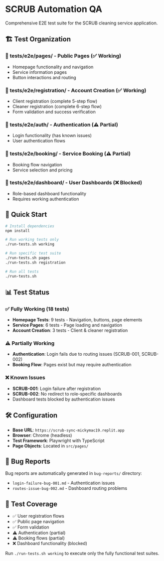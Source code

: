 # SCRUB Automation QA

Comprehensive E2E test suite for the SCRUB cleaning service application.

## 🏗️ Test Organization

### 📁 **tests/e2e/pages/** - Public Pages (✅ Working)
- Homepage functionality and navigation
- Service information pages
- Button interactions and routing

### 📁 **tests/e2e/registration/** - Account Creation (✅ Working)
- Client registration (complete 5-step flow)
- Cleaner registration (complete 6-step flow)
- Form validation and success verification

### 📁 **tests/e2e/auth/** - Authentication (⚠️ Partial)
- Login functionality (has known issues)
- User authentication flows

### 📁 **tests/e2e/booking/** - Service Booking (⚠️ Partial)
- Booking flow navigation
- Service selection and pricing

### 📁 **tests/e2e/dashboard/** - User Dashboards (❌ Blocked)
- Role-based dashboard functionality
- Requires working authentication

## 🚀 Quick Start

```bash
# Install dependencies
npm install

# Run working tests only
./run-tests.sh working

# Run specific test suite
./run-tests.sh pages
./run-tests.sh registration

# Run all tests
./run-tests.sh
```

## 📊 Test Status

### ✅ **Fully Working (18 tests)**
- **Homepage Tests**: 9 tests - Navigation, buttons, page elements
- **Service Pages**: 6 tests - Page loading and navigation
- **Account Creation**: 3 tests - Client & cleaner registration

### ⚠️ **Partially Working**
- **Authentication**: Login fails due to routing issues (SCRUB-001, SCRUB-002)
- **Booking Flow**: Pages exist but may require authentication

### ❌ **Known Issues**
- **SCRUB-001**: Login failure after registration
- **SCRUB-002**: No redirect to role-specific dashboards
- Dashboard tests blocked by authentication issues

## 🛠️ Configuration

- **Base URL**: `https://scrub-sync-mickymac19.replit.app`
- **Browser**: Chrome (headless)
- **Test Framework**: Playwright with TypeScript
- **Page Objects**: Located in `src/pages/`

## 📝 Bug Reports

Bug reports are automatically generated in `bug-reports/` directory:
- `login-failure-bug-001.md` - Authentication issues
- `routes-issue-bug-002.md` - Dashboard routing problems

## 🎯 Test Coverage

- ✅ User registration flows
- ✅ Public page navigation
- ✅ Form validation
- ⚠️ Authentication (partial)
- ⚠️ Booking flows (partial)
- ❌ Dashboard functionality (blocked)

Run `./run-tests.sh working` to execute only the fully functional test suites.
